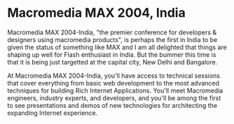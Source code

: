# Macromedia MAX 2004, India

Macromedia MAX 2004-India, "the premier conference for developers & designers using macromedia products", is perhaps the first in India to be given the status of something like MAX and I am all delighted that things are shaping up well for Flash enthusiast in India. But the bummer this time is that it is being just targetted at the capital city, New Delhi and Bangalore.

At Macromedia MAX 2004-India, you'll have access to technical sessions that cover everything from basic web development to the most advanced techniques for building Rich Internet Applications. You'll meet Macromedia engineers, industry experts, and developers, and you'll be among the first to see presentations and demos of new technologies for architecting the expanding Internet experience.